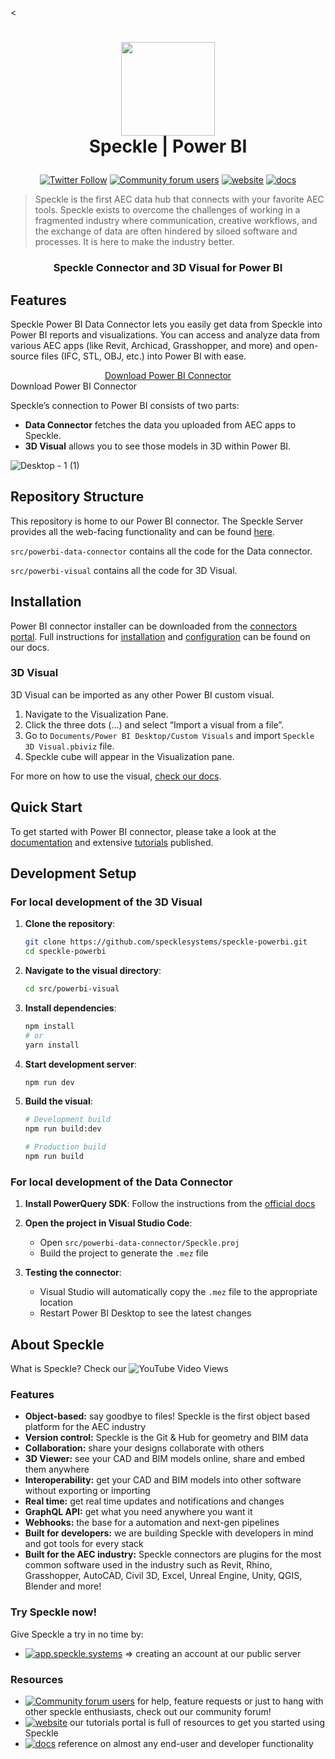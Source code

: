 <<h1 align="center">
  <img src="https://user-images.githubusercontent.com/2679513/131189167-18ea5fe1-c578-47f6-9785-3748178e4312.png" width="150px"/><br/>
  Speckle | Power BI
</h1>

<p align="center"><a href="https://twitter.com/SpeckleSystems"><img src="https://img.shields.io/twitter/follow/SpeckleSystems?style=social" alt="Twitter Follow"></a> <a href="https://speckle.community"><img src="https://img.shields.io/discourse/users?server=https%3A%2F%2Fspeckle.community&amp;style=flat-square&amp;logo=discourse&amp;logoColor=white" alt="Community forum users"></a> <a href="https://speckle.systems"><img src="https://img.shields.io/badge/https://-speckle.systems-royalblue?style=flat-square" alt="website"></a> <a href="https://speckle.guide/dev/"><img src="https://img.shields.io/badge/docs-speckle.guide-orange?style=flat-square&amp;logo=read-the-docs&amp;logoColor=white" alt="docs"></a></p>

> Speckle is the first AEC data hub that connects with your favorite AEC tools. Speckle exists to overcome the challenges of working in a fragmented industry where communication, creative workflows, and the exchange of data are often hindered by siloed software and processes. It is here to make the industry better.

<h3 align="center">
    Speckle Connector and 3D Visual for Power BI
</h3>

## Features

Speckle Power BI Data Connector lets you easily get data from Speckle into Power BI reports and visualizations. You can access and analyze data from various AEC apps (like Revit, Archicad, Grasshopper, and more) and open-source files (IFC, STL, OBJ, etc.) into Power BI with ease. 

<p align="center">
  <div align="center">
    <a href="https://app.speckle.systems/connectors/">
      Download Power BI Connector
    </a>
  </div>
    Download Power BI Connector
  </a>
</p>

Speckle’s connection to Power BI consists of two parts:

- **Data Connector** fetches the data you uploaded from AEC apps to Speckle.
- **3D Visual** allows you to see those models in 3D within Power BI.

![Desktop - 1 (1)](https://github.com/specklesystems/speckle-powerbi/assets/51519350/6d2c5224-965f-4eae-b869-be26cb48c6b2)

## Repository Structure

This repository is home to our Power BI connector. The Speckle Server provides all the web-facing functionality and can be found [here](https://github.com/specklesystems/Server).

`src/powerbi-data-connector` contains all the code for the Data connector.

`src/powerbi-visual` contains all the code for 3D Visual.

## Installation

Power BI connector installer can be downloaded from the [connectors portal](https://app.speckle.systems/connectors/). Full instructions for [installation](https://docs.speckle.systems/connectors/power-bi#setup) and [configuration](https://docs.speckle.systems/connectors/power-bi#why-dont-i-see-speckle-as-a-data-source-in-power-bi) can be found on our docs.

### 3D Visual

3D Visual can be imported as any other Power BI custom visual.

1. Navigate to the Visualization Pane.
2. Click the three dots (…) and select “Import a visual from a file”.
3. Go to `Documents/Power BI Desktop/Custom Visuals` and import `Speckle 3D Visual.pbiviz` file.
4. Speckle cube will appear in the Visualization pane.

For more on how to use the visual, [check our docs](https://docs.speckle.systems/connectors/power-bi).

## Quick Start

To get started with Power BI connector, please take a look at the [documentation](https://docs.speckle.systems/connectors/power-bi) and extensive [tutorials](https://www.youtube.com/@SpeckleSystems) published. 

## Development Setup

### For local development of the 3D Visual

1. **Clone the repository**:
   ```bash
   git clone https://github.com/specklesystems/speckle-powerbi.git
   cd speckle-powerbi
   ```

2. **Navigate to the visual directory**:
   ```bash
   cd src/powerbi-visual
   ```

3. **Install dependencies**:
   ```bash
   npm install
   # or
   yarn install
   ```

4. **Start development server**:
   ```bash
   npm run dev
   ```

5. **Build the visual**:
   ```bash
   # Development build
   npm run build:dev
   
   # Production build
   npm run build
   ```

### For local development of the Data Connector

1. **Install PowerQuery SDK**:
   Follow the instructions from the [official docs](https://docs.microsoft.com/en-us/power-query/installingsdk)

2. **Open the project in Visual Studio Code**:
   - Open `src/powerbi-data-connector/Speckle.proj`
   - Build the project to generate the `.mez` file

3. **Testing the connector**:
   - Visual Studio will automatically copy the `.mez` file to the appropriate location
   - Restart Power BI Desktop to see the latest changes

## About Speckle

What is Speckle? Check our ![YouTube Video Views](https://img.shields.io/youtube/views/B9humiSpHzM?label=Speckle%20in%201%20minute%20video&style=social)

### Features

- **Object-based:** say goodbye to files! Speckle is the first object based platform for the AEC industry
- **Version control:** Speckle is the Git & Hub for geometry and BIM data
- **Collaboration:** share your designs collaborate with others
- **3D Viewer:** see your CAD and BIM models online, share and embed them anywhere
- **Interoperability:** get your CAD and BIM models into other software without exporting or importing
- **Real time:** get real time updates and notifications and changes
- **GraphQL API:** get what you need anywhere you want it
- **Webhooks:** the base for a automation and next-gen pipelines
- **Built for developers:** we are building Speckle with developers in mind and got tools for every stack
- **Built for the AEC industry:** Speckle connectors are plugins for the most common software used in the industry such as Revit, Rhino, Grasshopper, AutoCAD, Civil 3D, Excel, Unreal Engine, Unity, QGIS, Blender and more!

### Try Speckle now!

Give Speckle a try in no time by:

- [![app.speckle.systems](https://img.shields.io/badge/https://-app.speckle.systems-0069ff?style=flat-square&logo=hackthebox&logoColor=white)](https://app.speckle.systems) ⇒ creating an account at our public server

### Resources

- [![Community forum users](https://img.shields.io/badge/community-forum-green?style=for-the-badge&logo=discourse&logoColor=white)](https://speckle.community) for help, feature requests or just to hang with other speckle enthusiasts, check out our community forum!
- [![website](https://img.shields.io/badge/tutorials-speckle.systems-royalblue?style=for-the-badge&logo=youtube)](https://speckle.systems) our tutorials portal is full of resources to get you started using Speckle
- [![docs](https://img.shields.io/badge/docs-speckle.systems-orange?style=for-the-badge&logo=read-the-docs&logoColor=white)](https://docs.speckle.systems) reference on almost any end-user and developer functionality

